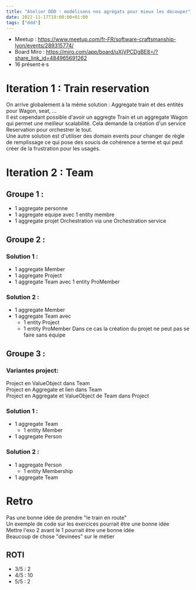 ```yaml
---
title: "Atelier DDD : modélisons nos agrégats pour mieux les découper"
date: 2022-11-17T19:00:00+01:00
tags: ["ddd"]
---
```


- Meetup : https://www.meetup.com/fr-FR/software-craftsmanship-lyon/events/289315774/
- Board Miro : https://miro.com/app/board/uXjVPCDgBE8=/?share_link_id=484965691262
- 16 présent·e·s

# Iteration 1 : Train reservation

On arrive globalement à la même solution : Aggregate train et des entités pour Wagon, seat, ...  
Il est cependant possible d'avoir un aggregte Train et un aggregate Wagon qui permet une meilleur scalabilité. Cela demande la création d'un service Reservation pour orchestrer le tout.  
Une autre solution est d'utiliser des domain events pour changer de règle de remplissage ce qui pose des soucis de cohérence a terme et qui peut créer de la frustration pour les usagés.  

# Iteration 2 : Team

## Groupe 1 :

- 1 aggregate personne
- 1 aggregate equipe avec 1 entity membre
- 1 aggregate projet
Orchestration via une Orchestration service

## Groupe 2 :

### Solution 1 :
- 1 aggregate Member
- 1 aggregate Project
- 1 aggregate Team avec 1 entity ProMember

### Solution 2 :
- 1 aggregate Member
- 1 aggregate Team avec 
  - 1 entity Project
  - 1 entity ProMember
Dans ce cas la création du projet ne peut pas se faire sans équipe

## Groupe 3 : 

### Variantes project: 

Project en ValueObject dans Team  
Project en Aggregate et lien dans Team  
Project en Aggregate et ValueObject de Team dans Project  

### Solution 1 : 

- 1 aggregate Team
  - 1 entity Member
- 1 aggregate Person

### Solution 2 : 

- 1 aggregate Person
  - 1 entity Membership
- 1 aggregate Team

# Retro

Pas une bonne idée de prendre "le train en route"  
Un exemple de code sur les exercices pourrait être une bonne idée  
Mettre l'exo 2 avant le 1 pourrait être une bonne idée  
Beaucoup de chose "devinées" sur le métier  

## ROTI

- 3/5 : 2
- 4/5 : 10
- 5/5 : 2
